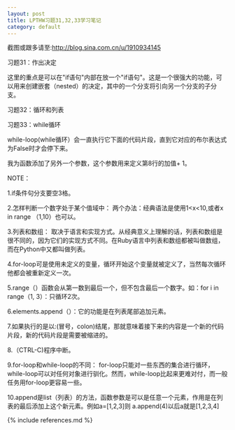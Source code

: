 ```yaml
---
layout: post
title: LPTHW习题31,32,33学习笔记
category: default
---
```

截图或跟多请至:http://blog.sina.com.cn/u/1910934145

习题31：作出决定

这里的重点是可以在"if语句"内部在放一个"if语句"。这是一个很强大的功能，可以用来创建嵌套（nested）的决定，其中的一个分支将引向另一个分支的子分支。

习题32：循环和列表

习题33：while循环

while-loop(while循环）会一直执行它下面的代码片段，直到它对应的布尔表达式为False时才会停下来。

我为函数添加了另外一个参数，这个参数用来定义第8行的加值+ 1。

NOTE：

1.if条件句分支要空3格。

2.怎样判断一个数字处于某个值域中：
两个办法：经典语法是使用1<x<10,或者x in range （1,10）也可以。

3.列表和数组：
取决于语言和实现方式。从经典意义上理解的话，列表和数组是很不同的，因为它们的实现方式不同。在Ruby语言中列表和数组都被叫做数组，而在Python中又都叫做列表。

4.for-loop可是使用未定义的变量，循环开始这个变量就被定义了，当然每次循环他都会被重新定义一次。

5.range（）函数会从第一数到最后一个，但不包含最后一个数字。如：for i in range（1, 3）：只循环2次。

6.elements.append（）：它的功能是在列表尾部追加元素。

7.如果执行的是以:(冒号，colon)结尾，那就意味着接下来的内容是一个新的代码片段，新的代码片段是需要被缩进的。

8.（CTRL-C)程序中断。

9.for-loop和while-loop的不同：
for-loop只能对一些东西的集合进行循环，while-loop可以对任何对象进行驯化。然而，while-loop比起来更难对付，而一般任务用for-loop更容易一些。

10.append是list（列表）的方法，函数参数是可以是任意一个元素，作用是在列表的最后添加上这个新元素。例如a=[1,2,3]则
a.append(4)以后a就是[1,2,3,4]


{% include references.md %}

